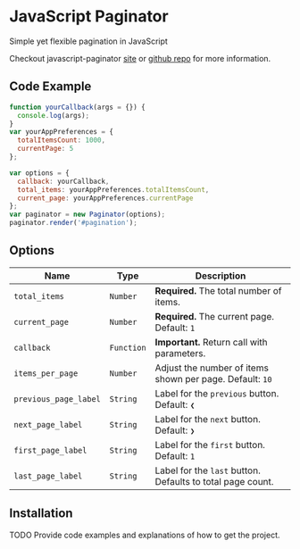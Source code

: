 # JavaScript Paginator

Simple yet flexible pagination in JavaScript

Checkout javascript-paginator
[site](https://yavorivanov.github.io/javascript-paginator/)
or
[github repo](https://github.com/YavorIvanov/javascript-paginator/)
for more information.


## Code Example

```javascript
function yourCallback(args = {}) {
  console.log(args);
}
var yourAppPreferences = {
  totalItemsCount: 1000,
  currentPage: 5
};

var options = {
  callback: yourCallback,
  total_items: yourAppPreferences.totalItemsCount,
  current_page: yourAppPreferences.currentPage
};
var paginator = new Paginator(options);
paginator.render('#pagination');
```
## Options
| Name                      | Type        | Description                                               |
| ---                       | ---         | ---                                                       |
| `total_items`             | `Number`    | **Required.** The total number of items.                  |
| `current_page`            | `Number`    | **Required.** The current page. Default: `1`              |
| `callback`                | `Function`  | **Important.** Return call with parameters.               |
| `items_per_page`          | `Number`    | Adjust the number of items shown per page. Default: `10`  |
| `previous_page_label`     | `String`    | Label for the `previous` button. Default: `❮`             |
| `next_page_label`         | `String`    | Label for the `next` button. Default: `❯`                 |
| `first_page_label`        | `String`    | Label for the `first` button. Default: `1`                |
| `last_page_label`         | `String`    | Label for the `last` button. Defaults to total page count.|

## Installation

TODO Provide code examples and explanations of how to get the project.
